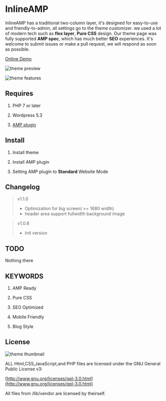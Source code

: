 
# InlineAMP

 InlineAMP has a traditional two-column layer, it's designed for easy-to-use and friendly-to-admin, all settings go to the theme customizer. we used a lot of modern tech such as **flex layer**, **Pure CSS** design. Our theme page was fully supported **AMP spec**, which has much better **SEO** experiences. It's welcome to submit issues or make a pull request, we will respond as soon as possible.

[Online Demo](https://hhacker.com)

![theme preview](https://github.com/justid/InlineAMP/raw/master/docs/preview.png)

![theme features](https://github.com/justid/InlineAMP/raw/master/docs/features.png)

## Requires

1. PHP 7 or later

2. Wordpress 5.3

3. [AMP plugin](https://wordpress.org/plugins/amp/)

## Install

1. Install theme

2. Install AMP plugin

3. Setting AMP plugin to **Standard** Website Mode

## Changelog

> v1.1.0
>* Optimization for big screen( >= 1680 width)
>* header area support fullwidth background image


> v1.0.6
>* Init version

## TODO

Nothing there

## KEYWORDS

1. AMP Ready

2. Pure CSS

3. SEO Optimized

4. Mobile Friendly

5. Blog Style

## License

![theme thumbnail](https://github.com/justid/InlineAMP/raw/master/docs/thumbnail.png)

ALL Html,CSS,JavaScript,and PHP files are licensed under the GNU General Public License v3:

[http://www.gnu.org/licenses/gpl-3.0.html](http://www.gnu.org/licenses/gpl-3.0.html)

All files from /lib/vendor are licensed by theirself.
